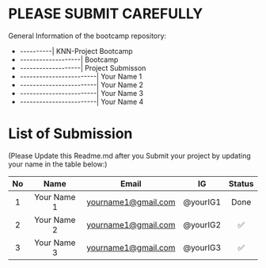 # PLEASE SUBMIT CAREFULLY
General Information of the bootcamp repository:
* ----------| KNN-Project Bootcamp
* -------------------| Bootcamp
* -------------------| Project Submisson
* ------------------------| Your Name 1 
* ------------------------| Your Name 2
* ------------------------| Your Name 3
* ------------------------| Your Name 4
  
# List of Submission 
(Please Update this Readme.md after you Submit your project by updating your name in the table below:)

| No | Name  | Email |IG | Status |
|:--:|:-------------:|:-------------:|:-----:|:-----:|
| 1| Your Name 1      | yourname1@gmail.com     | @yourIG1 | Done |
| 2| Your Name 2      | yourname1@gmail.com     | @yourIG2 | ✅ |
| 3| Your Name 3     | yourname1@gmail.com      | @yourIG3 | ✅ |
